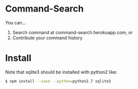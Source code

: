 # Command-Search

You can...

1. Search command at command-search.herokuapp.com, or
2. Contribute your command history

# Install

Note that sqlite3 should be installed with python2 like:

```bash
$ npm install --save --python=python2.7 sqlite3
```
